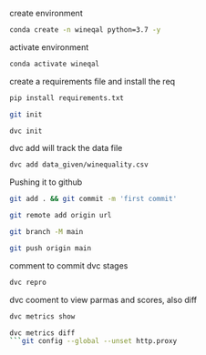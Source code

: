 create environment

```bash
conda create -n wineqal python=3.7 -y
```

activate environment
```bash
conda activate wineqal
```

create a requirements file and install the req
```bash
pip install requirements.txt
```

```bash
git init
```

```bash
dvc init
```

dvc add will track the data file 
```bash
dvc add data_given/winequality.csv
```

Pushing it to github
```bash
git add . && git commit -m 'first commit'

git remote add origin url

git branch -M main

git push origin main
```

comment to commit dvc stages

```bash
dvc repro
```

dvc cooment to view parmas and scores, also diff

```bash
dvc metrics show

dvc metrics diff
```git config --global --unset http.proxy